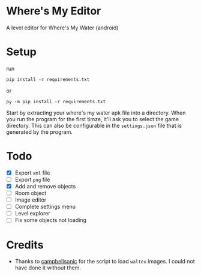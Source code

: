# Where's My Editor
 A level editor for Where's My Water (android)

# Setup

run
```
pip install -r requirements.txt
```
or
```
py -m pip install -r requirements.txt
```

Start by extracting your where's my water apk file into a directory. When you run the program for the first timze, it'll ask you to select the game directory. This can also be configurable in the `settings.json` file that is generated by the program.

# Todo

- [x] Export `xml` file
- [ ] Export `png` file
- [x] Add and remove objects
- [ ] Room object
- [ ] Image editor
- [ ] Complete settings menu
- [ ] Level explorer
- [ ] Fix some objects not loading

# Credits
- Thanks to [campbellsonic](https://github.com/campbellsonic) for the script to load `waltex` images. I could not have done it without them.
